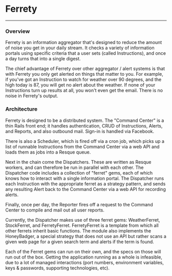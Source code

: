 # Ferrety
---------

### Overview

Ferrety is an information aggregator that's designed to reduce the amount of noise you get in your daily stream. It checks a variety of information portals using specific criteria that a user sets (called Instructions), and once a day turns that into a single digest. 

The chief advantage of Ferrety over other aggregator / alert systems is that with Ferrety you only get alerted on things that matter to you. For example, if you've got an Instruction to watch for weather over 90 degrees, and the high today is 87, you will get no alert about the weather. If none of your Instructions turn up results at all, you won't even get the email. There is no noise in Ferrety's output.

### Architecture

Ferrety is designed to be a distributed system. The "Command Center" is a thin Rails front end; it handles authentication, CRUD of Instructions, Alerts, and Reports, and also outbound mail. Sign-in is handled via Facebook.

There is also a Scheduler, which is fired off via a cron job, which picks up a list of runnable Instructions from the Command Center via a web API and loads them as jobs into a Resque queue.

Next in the chain come the Dispatchers. These are written as Resque workers, and can therefore be run in parallel with each other. The Dispatcher code includes a collection of "ferret" gems, each of which knows how to interact with a single information portal. The Dispatcher runs each Instruction with the appropriate ferret as a strategy pattern, and sends any resulting Alert back to the Command Center via a web API for recording alerts.

Finally, once per day, the Reporter fires off a request to the Command Center to compile and mail out all user reports. 

Currently, the Dispatcher makes use of three ferret gems: WeatherFerret, StockFerret, and FerretyFerret. FerretyFerret is a template from which all other ferrets inherit basic functions. The module also implements the HoneyBadger, a special strategy that does not use an API but rather scans a given web page for a given search term and alerts if the term is found.

Each of the Ferret gems can run on their own, and the specs on those will run out of the box. Getting the application running as a whole is infeasible, due to a lot of managed interactions (port numbers, environment variables, keys & passwords, supporting technologies, etc). 